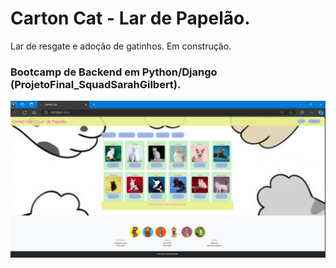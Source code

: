 # Carton Cat - Lar de Papelão.
Lar de resgate e adoção de gatinhos. Em construção.


### Bootcamp de Backend em Python/Django (ProjetoFinal_SquadSarahGilbert).

![Captura de Tela](projeto_abrigo_animal/static/images/tela.png)

